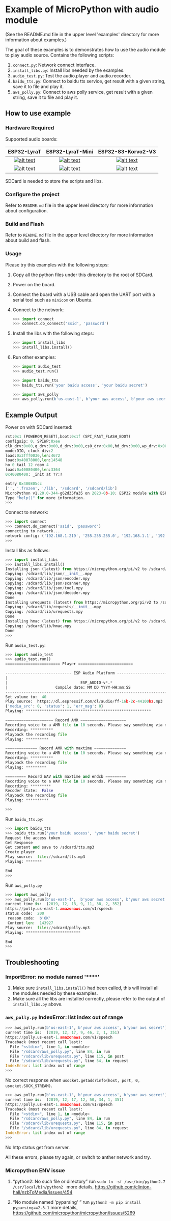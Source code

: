 # Example of MicroPython with audio module

(See the README.md file in the upper level 'examples' directory for more information about examples.)

The goal of these examples is to demonstrates how to use the audio module to play audio source. Contains the following scripts:

1. `connect.py`: Network connect interface.
2. `install_libs.py`: Install libs needed by the examples.
3. `audio_test.py`: Test the audio.player and audio.recorder.
4. `baidu_tts.py`: Connect to baidu tts service, get result with a given string, save it to file and play it.
5. `aws_polly.py`: Connect to aws polly service, get result with a given string, save it to file and play it.

## How to use example

### Hardware Required

Supported audio boards:

| ESP32-LyraT | ESP32-LyraT-Mini | ESP32-S3-Korvo2-V3 |
|:-----------:|:---------------:|:---------------:|
| [![alt text](../../docs/_static/esp32-lyrat-v4.3-side-small.jpg "ESP32-LyraT")](https://docs.espressif.com/projects/esp-adf/en/latest/get-started/get-started-esp32-lyrat.html) | [![alt text](../../docs/_static/esp32-lyrat-mini-v1.2-small.jpg "ESP32-LyraT-Mini")](https://docs.espressif.com/projects/esp-adf/en/latest/get-started/get-started-esp32-lyrat-mini.html) | [![alt text](../../docs/_static/esp32-s3-korvo-2-v3.0-small.png "ESP32-S3-Korvo2-v3")](https://docs.espressif.com/projects/esp-adf/en/latest/design-guide/dev-boards/user-guide-esp32-s3-korvo-2.html) |
| ![alt text](../../docs/_static/yes-button.png "Compatible") | ![alt text](../../docs/_static/yes-button.png "Compatible") | ![alt text](../../docs/_static/yes-button.png "Compatible") |

SDCard is needed to store the scripts and libs.

### Configure the project

Refer to `README.md` file in the upper level directory for more information about configuration.

### Build and Flash

Refer to `README.md` file in the upper level directory for more information about build and flash.

### Usage

Please try this examples with the following steps:

1. Copy all the python files under this directory to the root of SDCard.
2. Power on the board.
3. Connect the board with a USB cable and open the UART port with a serial tool such as `minicom` on Ubuntu.
4. Connect to the network:

    ```python
    >>> import connect
    >>> connect.do_connect('ssid', 'password')
    ```

5. Install the libs with the following steps:

    ```python
    >>> import install_libs
    >>> install_libs.install()
    ```

6. Run other examples:

    ```python
    >>> import audio_test
    >>> audio_test.run()
    ```

    ```python
    >>> import baidu_tts
    >>> baidu_tts.run('your baidu access', 'your baidu secret')
    ```

    ```python
    >>> import aws_polly
    >>> aws_polly.run(b'us-east-1', b'your aws access', b'your aws secret')
    ```

## Example Output

Power on with SDCard inserted:

```python
rst:0x1 (POWERON_RESET),boot:0x1f (SPI_FAST_FLASH_BOOT)
configsip: 0, SPIWP:0xee
clk_drv:0x00,q_drv:0x00,d_drv:0x00,cs0_drv:0x00,hd_drv:0x00,wp_drv:0x00
mode:DIO, clock div:2
load:0x3fff0030,len:4672
load:0x40078000,len:14548
ho 0 tail 12 room 4
load:0x40080400,len:3364
0x40080400: _init at ??:?

entry 0x400805cc
['', '.frozen', '/lib', '/sdcard', '/sdcard/lib']
MicroPython v1.20.0-344-g62d35fa35 on 2023-08-10; ESP32 module with ESP32
Type "help()" for more information.
>>>
```

Connect to network:

```python
>>> import connect
>>> connect.do_connect('ssid', 'password')
connecting to network...
network config: ('192.168.1.219', '255.255.255.0', '192.168.1.1', '192.168.1.1')
>>>
```

Install libs as follows:

```python
>>> import install_libs
>>> install_libs.install()
Installing json (latest) from https://micropython.org/pi/v2 to /sdcard/lib
Copying: /sdcard/lib/json/__init__.mpy
Copying: /sdcard/lib/json/encoder.mpy
Copying: /sdcard/lib/json/scanner.mpy
Copying: /sdcard/lib/json/tool.mpy
Copying: /sdcard/lib/json/decoder.mpy
Done
Installing urequests (latest) from https://micropython.org/pi/v2 to /sdcard/lib
Copying: /sdcard/lib/requests/__init__.mpy
Copying: /sdcard/lib/urequests.mpy
Done
Installing hmac (latest) from https://micropython.org/pi/v2 to /sdcard/lib
Copying: /sdcard/lib/hmac.mpy
Done
>>>
```

Run `audio_test.py`:

```python
>>> import audio_test
>>> audio_test.run()
======================== Player ========================

----------------------------- ESP Audio Platform -----------------------------
|                                                                            |
|                                ESP_AUDIO-v*.*                              |
|                     Compile date: MM DD YYYY-HH:mm:SS                     |
------------------------------------------------------------------------------
Set volume to:  40
Play source:  https://dl.espressif.com/dl/audio/ff-16b-2c-44100hz.mp3
{'media_src': 0, 'status': 1, 'err_msg': 0}
Playing: *******************************************************

===================== Record AMR ====================
Recording voice to a AMR file in 10 seconds. Please say something via microphone.
Recording: **********
Playback the recording file
Playing: **********

============== Record AMR with maxtime ==============
Recording voice to a AMR file in 10 seconds. Please say something via microphone.
Recording: **********
Playback the recording file
Playing: *********

========= Record WAV with maxtime and endcb =========
Recording voice to a WAV file in 10 seconds. Please say something via microphone.
Recording: *********
Recoder state:  False
Playback the recording file
Playing: **********

>>>
```

Run `baidu_tts.py`:

```python
>>> import baidu_tts
>>> baidu_tts.run('your baidu access', 'your baidu secret')
Request the access token
Get Response
Get content and save to /sdcard/tts.mp3
Create player
Play source:  file://sdcard/tts.mp3
Playing: *******

End
>>>
```

Run `aws_polly.py`

```python
>>> import aws_polly
>>> aws_polly.run(b'us-east-1',  b'your aws access', b'your aws secret')
current time is:  (2019, 12, 18, 9, 11, 38, 2, 352)
https://polly.us-east-1.amazonaws.com/v1/speech
status code:  200
 reason code:  b'OK'
 Content len:  143927
Play source:  file://sdcard/polly.mp3
Playing: ************************

End
>>>
```

## Troubleshooting

### ImportError: no module named '****'

1. Make sure `install_libs.install()` had been called, this will install all the modules needed by these examples.
2. Make sure all the libs are installed correctly, please refer to the output of `install_libs.py` above.


### `aws_polly.py` IndexError: list index out of range

```python
>>> aws_polly.run(b'us-east-1', b'your aws access', b'your aws secret')
current time is:  (2019, 12, 17, 9, 46, 2, 1, 351)
https://polly.us-east-1.amazonaws.com/v1/speech
Traceback (most recent call last):
  File "<stdin>", line 1, in <module>
  File "/sdcard/aws_polly.py", line 84, in run
  File "/sdcard/lib/urequests.py", line 115, in post
  File "/sdcard/lib/urequests.py", line 54, in request
IndexError: list index out of range
>>>
```

No correct response when `usocket.getaddrinfo(host, port, 0, usocket.SOCK_STREAM)`.

```python
>>> aws_polly.run(b'us-east-1', b'your aws access', b'your aws secret')
current time is:  (2019, 12, 17, 12, 50, 34, 1, 351)
https://polly.us-east-1.amazonaws.com/v1/speech
Traceback (most recent call last):
  File "<stdin>", line 1, in <module>
  File "/sdcard/aws_polly.py", line 84, in run
  File "/sdcard/lib/urequests.py", line 115, in post
  File "/sdcard/lib/urequests.py", line 84, in request
IndexError: list index out of range
>>>
```

No http status get from server.

All these errors, please try again, or switch to anther network and try.

### Micropython ENV issue

1. “python2: No such file or directory”
run `sudo ln -sf /usr/bin/python2.7 /usr/local/bin/python2 `
more details, https://github.com/clinton-hall/nzbToMedia/issues/454

2. “No module named 'pyparsing' ”
run `python3 -m pip install pyparsing==2.3.1`
more details, https://github.com/micropython/micropython/issues/5269
